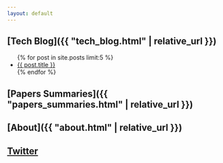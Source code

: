 ```yaml
---
layout: default
---
```



## [Tech Blog]({{ "tech_blog.html" | relative_url }})

<ul>
  {% for post in site.posts limit:5 %}
    <li>
      <a href="{{ post.url }}">{{ post.title }}</a>
    </li>
  {% endfor %}
</ul>


## [Papers Summaries]({{ "papers_summaries.html" | relative_url }})

## [About]({{ "about.html" | relative_url }})

## [Twitter](https://twitter.com/alext_rex)



